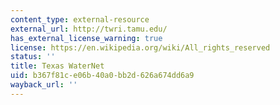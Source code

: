 ```yaml
---
content_type: external-resource
external_url: http://twri.tamu.edu/
has_external_license_warning: true
license: https://en.wikipedia.org/wiki/All_rights_reserved
status: ''
title: Texas WaterNet
uid: b367f81c-e06b-40a0-bb2d-626a674dd6a9
wayback_url: ''
---
```

